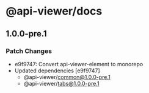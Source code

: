 # @api-viewer/docs

## 1.0.0-pre.1
### Patch Changes

- e9f9747: Convert api-viewer-element to monorepo
- Updated dependencies [e9f9747]
  - @api-viewer/common@1.0.0-pre.1
  - @api-viewer/tabs@1.0.0-pre.1
